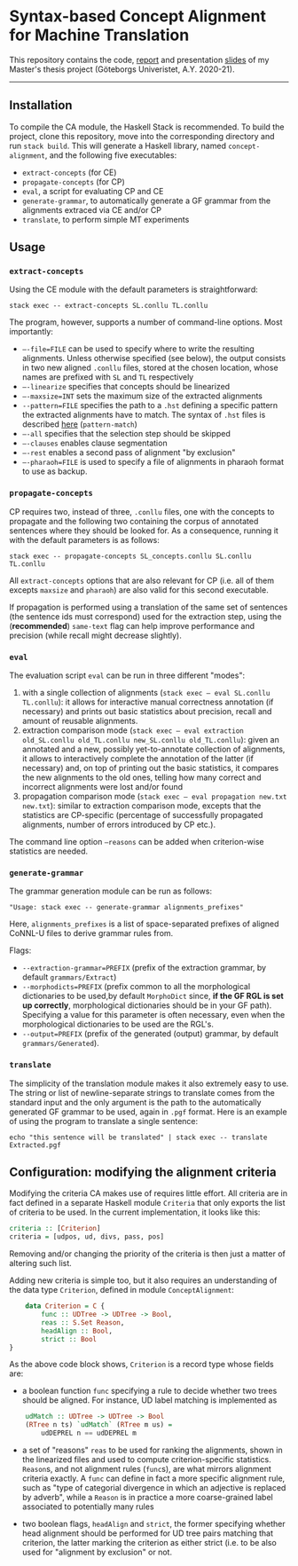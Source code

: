 # Syntax-based Concept Alignment for Machine Translation

This repository contains the code, [report](thesis/final_report/synbased_ca_for_mt.pdf) and presentation [slides](thesis/presentation/presentation.pdf) of my Master's thesis project (Göteborgs Univeristet, A.Y. 2020-21).

---
## Installation

To compile the CA module, the Haskell Stack is recommended. To build
the project, clone this repository, move into the
corresponding directory and run `stack build`. This will generate a
Haskell library, named `concept-alignment`, and the following five
executables:

-   `extract-concepts` (for CE)
-   `propagate-concepts` (for CP)
-   `eval`, a script for evaluating CP and CE
-   `generate-grammar`, to automatically generate a GF grammar from the alignments extraced via CE and/or CP
-   `translate`, to perform simple MT experiments

## Usage

### `extract-concepts`

Using the CE module with the default parameters is straightforward:

```
stack exec -- extract-concepts SL.conllu TL.conllu
```

The program, however, supports a number of command-line options. Most
importantly:

-   `–-file=FILE` can be used to specify where to write the resulting
    alignments. Unless otherwise specified (see below), the output
    consists in two new aligned `.conllu` files, stored at the chosen
    location, whose names are prefixed with `SL` and `TL` respectively
-   `–-linearize` specifies that concepts should be linearized
-   `–-maxsize=INT` sets the maximum size of the extracted alignments
-   `--pattern=FILE` specifies the path to a `.hst` defining a specific
    pattern the extracted alignments have to match. The syntax of `.hst` files is described [here](https://github.com/GrammaticalFramework/gf-ud/tree/fa1fe1977e80d435c7eaad8e230489a0306b3e4c#some-examples-of-use) (`pattern-match`)
-   `–-all` specifies that the selection step should be skipped
-   `–-clauses` enables clause segmentation
-   `–-rest` enables a second pass of alignment "by exclusion"
-   `–-pharaoh=FILE` is used to specify a file of alignments in pharaoh format to use as backup.

### `propagate-concepts`

CP requires two, instead of three, `.conllu` files, one with the
concepts to propagate and the following two containing the corpus of
annotated sentences where they should be looked for. As a consequence,
running it with the default parameters is as follows:

```
stack exec -- propagate-concepts SL_concepts.conllu SL.conllu TL.conllu
```

All `extract-concepts` options that are also relevant for CP (i.e. all
of them excepts `maxsize` and `pharaoh`) are also valid for this second
executable.

If propagation is performed using a translation of the same set of sentences (the sentence ids must correspond) used for the extraction step, using the (__recommended__) `same-text` flag can help improve performance and precision (while recall might decrease slightly).


### `eval`

The evaluation script `eval` can be run in three different "modes":

1.  with a single collection of alignments (`stack exec – eval SL.conllu TL.conllu`):
    it allows for interactive manual correctness annotation (if necessary) and
    prints out basic statistics about precision, recall and amount of reusable alignments.
2.  extraction comparison mode
    (`stack exec – eval extraction old_SL.conllu old_TL.conllu new_SL.conllu old_TL.conllu`):
    given an annotated and a new, possibly yet-to-annotate collection of alignments, 
    it allows to interactively complete the annotation of the latter (if necessary) 
    and, on top of printing out the basic statistics, it compares the new alignments to the old ones,
    telling how many correct and incorrect alignments were lost and/or found
3.  propagation comparison mode
    (`stack exec – eval propagation new.txt new.txt`): similar to
    extraction comparison mode, excepts that the statistics are
    CP-specific (percentage of successfully propagated alignments,
    number of errors introduced by CP etc.).

The command line option `–reasons` can be added when criterion-wise
statistics are needed.

### `generate-grammar`

The grammar generation module can be run as follows:

```
"Usage: stack exec -- generate-grammar alignments_prefixes"
```

Here, `alignments_prefixes` is a list of space-separated prefixes of aligned CoNNL-U files to derive grammar rules from. 

Flags: 

- `--extraction-grammar=PREFIX` (prefix of the extraction grammar, by default `grammars/Extract`)
- `--morphodicts=PREFIX` (prefix common to all the morphological dictionaries to be used,by default `MorphoDict` since, __if the GF RGL is set up correctly__, morphological dictionaries should be in your GF path). Specifying a value for this parameter is often necessary, even when the morphological dictionaries to be used are the RGL's.
- `--output=PREFIX` (prefix of the generated (output) grammar, by default `grammars/Generated`).

### `translate`

The simplicity of the translation module makes it also extremely easy to
use. The string or list of newline-separate strings to translate comes
from the standard input and the only argument is the path to the
automatically generated GF grammar to be used, again in `.pgf` format.
Here is an example of using the program to translate a single sentence:

```
echo "this sentence will be translated" | stack exec -- translate
Extracted.pgf             
```
## Configuration: modifying the alignment criteria

Modifying the criteria CA makes use of requires
little effort. All criteria are in fact defined in a separate Haskell
module `Criteria` that only exports the list of criteria to be used.
In the current implementation, it looks like this:

```haskell
criteria :: [Criterion]
criteria = [udpos, ud, divs, pass, pos]
```

Removing and/or changing the priority of the criteria is then just a
matter of altering such list.

Adding new criteria is simple too, but it also requires an understanding
of the data type `Criterion`, defined in module `ConceptAlignment`:

```haskell
    data Criterion = C {
        func :: UDTree -> UDTree -> Bool, 
        reas :: S.Set Reason,
        headAlign :: Bool,
        strict :: Bool
}
```

As the above code block shows, `Criterion` is a record type whose fields
are:

-   a boolean function `func` specifying a rule to decide whether two
    trees should be aligned. For instance, UD label matching is implemented as

```haskell
    udMatch :: UDTree -> UDTree -> Bool
    (RTree n ts) `udMatch` (RTree m us) = 
        udDEPREL n == udDEPREL m
```

-   a set of "reasons" `reas` to be used for ranking the alignments,
    shown in the linearized files and used to compute criterion-specific
    statistics. `Reason`s, and not alignment rules (`func`s), are what
    mirrors alignment criteria
    exactly. A `func` can define in fact a more
    specific alignment rule, such as "type of categorial divergence in
    which an adjective is replaced by adverb", while a `Reason` is in
    practice a more coarse-grained label associated to potentially many
    rules

-   two boolean flags, `headAlign` and `strict`, the former specifying
    whether head alignment should
    be performed for UD tree pairs matching that criterion, the latter
    marking the criterion as either strict (i.e. to be also used for
    "alignment by exclusion" or not.
